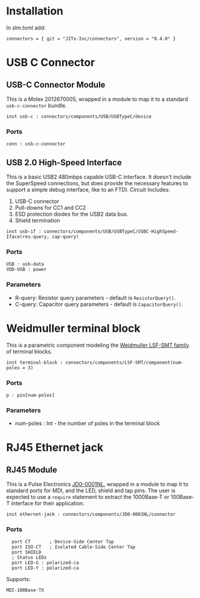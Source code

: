 # Installation

In slm.toml add:
```
connectors = { git = "JITx-Inc/connectors", version = "0.4.0" }
```

# USB C Connector
## USB-C Connector Module
This is a Molex 2012670005, wrapped in a module to map it to a standard `usb-c-connector` bundle.
```
inst usb-c : connectors/components/USB/USBTypeC/device
```
### Ports
```
conn : usb-c-connector
```
## USB 2.0 High-Speed Interface
This is a basic USB2 480mbps capable USB-C interface. It doesn't include the SuperSpeed connections, but does provide the necessary features to support a simple debug interface, like to an FTDI.
Circuit Includes:
1.  USB-C connector
2.  Pull-downs for CC1 and CC2
3.  ESD protection diodes for the USB2 data bus.
4.  Shield termination
```
inst usb-if : connectors/components/USB/USBTypeC/USBC-HighSpeed-Iface(res-query, cap-query)
```
### Ports
```
USB : usb-data
VDD-USB : power
```
### Parameters
- R-query: Resistor query parameters - default is `ResistorQuery()`.
- C-query:  Capacitor query parameters - default is `CapacitorQuery()`.

# Weidmuller terminal block
This is a parametric component modeling the [Weidmuller LSF-SMT family](https://catalog.weidmueller.com/procat/Group.jsp;jsessionid=2D3E17129178EB5048158C0C39D6D6A1?groupId=(%22group21472460020482%22)&page=Group) of terminal blocks. 
```
inst terminal-block : connectors/components/LSF-SMT/component(num-poles = 3)
```
### Ports
```
p : pin[num-poles]
```
### Parameters
- num-poles : Int - the number of poles in the terminal block

# RJ45 Ethernet jack
## RJ45 Module
This is a Pulse Electronics [JD0-0001NL](https://productfinder.pulseelectronics.com/api/open/part-attachments/datasheet/JD0-0001NL), wrapped in a module to map it to standard ports for MDI, and the LED, shield and tap pins. The user is expected to use a `require` statement to extract the 1000Base-T or 100Base-T interface for their application.
```
inst ethernet-jack : connectors/components/JD0-0001NL/connector
```
### Ports
```
  port CT       ; Device-Side Center Tap
  port ISO-CT   ; Isolated Cable-Side Center Tap
  port SHIELD
  ; Status LEDs
  port LED-G : polarized-ca
  port LED-Y : polarized-ca
```
Supports:
```
MDI-100Base-TX
```
